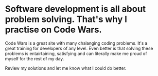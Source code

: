 # Software development is all about problem solving. That's why I practise on Code Wars.

Code Wars is a great site with many chalanging coding problems. It's a great training for developers of any level. Even better is that solving these problems is entairtaining, satisfying and can literally make me proud of myself for the rest of my day.


Review my solutions and let me know what I could do better.

